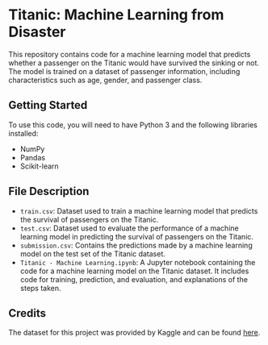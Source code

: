 # Titanic: Machine Learning from Disaster

This repository contains code for a machine learning model that predicts whether a passenger on the Titanic would have survived the sinking or not. The model is trained on a dataset of passenger information, including characteristics such as age, gender, and passenger class.

## Getting Started

To use this code, you will need to have Python 3 and the following libraries installed:

- NumPy
- Pandas
- Scikit-learn

## File Description

- `train.csv`: Dataset used to train a machine learning model that predicts the survival of passengers on the Titanic.
- `test.csv`: Dataset used to evaluate the performance of a machine learning model in predicting the survival of passengers on the Titanic.
- `submission.csv`: Contains the predictions made by a machine learning model on the test set of the Titanic dataset.
- `Titanic - Machine Learning.ipynb`: A Jupyter notebook containing the code for a machine learning model on the Titanic dataset. It includes code for training, prediction, and evaluation, and explanations of the steps taken.

## Credits

The dataset for this project was provided by Kaggle and can be found [here](https://www.kaggle.com/c/titanic/data).
